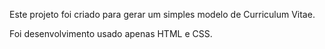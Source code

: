 Este projeto foi criado para gerar um simples modelo de Curriculum Vitae.

Foi desenvolvimento usado apenas HTML e CSS.
